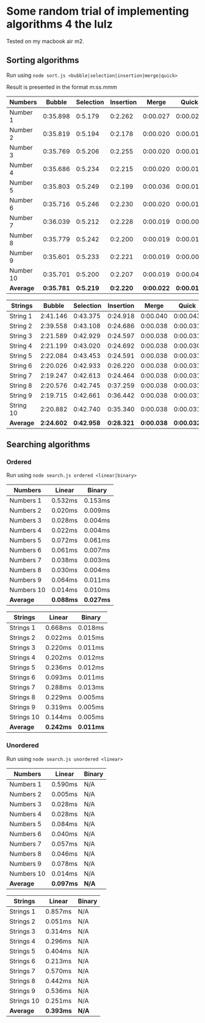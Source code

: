 # Some random trial of implementing algorithms 4 the lulz

Tested on my macbook air m2.

## Sorting algorithms

Run using `node sort.js <bubble|selection|insertion|merge|quick>`

Result is presented in the format m:ss.mmm

| **Numbers** | Bubble       | Selection   | Insertion   | Merge        | Quick        |
| ----------- | ------------ | ----------- | ----------- | ------------ | ------------ |
| Number 1    | 0:35.898     | 0:5.179     | 0:2.262     | 0:00.027     | 0:00.023     |
| Number 2    | 0:35.819     | 0:5.194     | 0:2.178     | 0:00.020     | 0:00.013     |
| Number 3    | 0:35.769     | 0:5.206     | 0:2.255     | 0:00.020     | 0:00.014     |
| Number 4    | 0:35.686     | 0:5.234     | 0:2.215     | 0:00.020     | 0:00.010     |
| Number 5    | 0:35.803     | 0:5.249     | 0:2.199     | 0:00.036     | 0:00.012     |
| Number 6    | 0:35.716     | 0:5.246     | 0:2.230     | 0:00.020     | 0:00.010     |
| Number 7    | 0:36.039     | 0:5.212     | 0:2.228     | 0:00.019     | 0:00.009     |
| Number 8    | 0:35.779     | 0:5.242     | 0:2.200     | 0:00.019     | 0:00.011     |
| Number 9    | 0:35.601     | 0:5.233     | 0:2.221     | 0:00.019     | 0:00.009     |
| Number 10   | 0:35.701     | 0:5.200     | 0:2.207     | 0:00.019     | 0:00.040     |
| **Average** | **0:35.781** | **0:5.219** | **0:2.220** | **0:00.022** | **0:00.015** |

| **Strings** | Bubble       | Selection    | Insertion    | Merge        | Quick        |
| ----------- | ------------ | ------------ | ------------ | ------------ | ------------ |
| String 1    | 2:41.146     | 0:43.375     | 0:24.918     | 0:00.040     | 0:00.043     |
| String 2    | 2:39.558     | 0:43.108     | 0:24.686     | 0:00.038     | 0:00.031     |
| String 3    | 2:21.589     | 0:42.929     | 0:24.597     | 0:00.038     | 0:00.031     |
| String 4    | 2:21.199     | 0:43.020     | 0:24.692     | 0:00.038     | 0:00.030     |
| String 5    | 2:22.084     | 0:43.453     | 0:24.591     | 0:00.038     | 0:00.031     |
| String 6    | 2:20.026     | 0:42.933     | 0:26.220     | 0:00.038     | 0:00.031     |
| String 7    | 2:19.247     | 0:42.613     | 0:24.464     | 0:00.038     | 0:00.031     |
| String 8    | 2:20.576     | 0:42.745     | 0:37.259     | 0:00.038     | 0:00.031     |
| String 9    | 2:19.715     | 0:42.661     | 0:36.442     | 0:00.038     | 0:00.031     |
| String 10   | 2:20.882     | 0:42.740     | 0:35.340     | 0:00.038     | 0:00.031     |
| **Average** | **2:24.602** | **0:42.958** | **0:28.321** | **0:00.038** | **0:00.032** |

## Searching algorithms

### Ordered

Run using `node search.js ordered <linear|binary>`

| **Numbers** | Linear      | Binary      |
| ----------- | ----------- | ----------- |
| Numbers 1   | 0.532ms     | 0.153ms     |
| Numbers 2   | 0.020ms     | 0.009ms     |
| Numbers 3   | 0.028ms     | 0.004ms     |
| Numbers 4   | 0.022ms     | 0.004ms     |
| Numbers 5   | 0.072ms     | 0.061ms     |
| Numbers 6   | 0.061ms     | 0.007ms     |
| Numbers 7   | 0.038ms     | 0.003ms     |
| Numbers 8   | 0.030ms     | 0.004ms     |
| Numbers 9   | 0.064ms     | 0.011ms     |
| Numbers 10  | 0.014ms     | 0.010ms     |
| **Average** | **0.088ms** | **0.027ms** |

| **Strings** | Linear      | Binary      |
| ----------- | ----------- | ----------- |
| Strings 1   | 0.668ms     | 0.018ms     |
| Strings 2   | 0.022ms     | 0.015ms     |
| Strings 3   | 0.220ms     | 0.011ms     |
| Strings 4   | 0.202ms     | 0.012ms     |
| Strings 5   | 0.236ms     | 0.012ms     |
| Strings 6   | 0.093ms     | 0.011ms     |
| Strings 7   | 0.288ms     | 0.013ms     |
| Strings 8   | 0.229ms     | 0.005ms     |
| Strings 9   | 0.319ms     | 0.005ms     |
| Strings 10  | 0.144ms     | 0.005ms     |
| **Average** | **0.242ms** | **0.011ms** |

### Unordered

Run using `node search.js unordered <linear>`

| **Numbers** | Linear      | Binary  |
| ----------- | ----------- | ------- |
| Numbers 1   | 0.590ms     | N/A     |
| Numbers 2   | 0.005ms     | N/A     |
| Numbers 3   | 0.028ms     | N/A     |
| Numbers 4   | 0.028ms     | N/A     |
| Numbers 5   | 0.084ms     | N/A     |
| Numbers 6   | 0.040ms     | N/A     |
| Numbers 7   | 0.057ms     | N/A     |
| Numbers 8   | 0.046ms     | N/A     |
| Numbers 9   | 0.078ms     | N/A     |
| Numbers 10  | 0.014ms     | N/A     |
| **Average** | **0.097ms** | **N/A** |

| **Strings** | Linear      | Binary  |
| ----------- | ----------- | ------- |
| Strings 1   | 0.857ms     | N/A     |
| Strings 2   | 0.051ms     | N/A     |
| Strings 3   | 0.314ms     | N/A     |
| Strings 4   | 0.296ms     | N/A     |
| Strings 5   | 0.404ms     | N/A     |
| Strings 6   | 0.213ms     | N/A     |
| Strings 7   | 0.570ms     | N/A     |
| Strings 8   | 0.442ms     | N/A     |
| Strings 9   | 0.536ms     | N/A     |
| Strings 10  | 0.251ms     | N/A     |
| **Average** | **0.393ms** | **N/A** |
